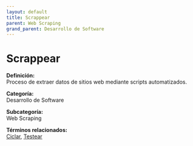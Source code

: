 ```yaml
---
layout: default
title: Scrappear
parent: Web Scraping
grand_parent: Desarrollo de Software
---
```


# Scrappear

**Definición:**  
Proceso de extraer datos de sitios web mediante scripts automatizados.

**Categoría:**  
Desarrollo de Software  

**Subcategoría:**  
Web Scraping

**Términos relacionados:**  
[Ciclar](https://maleniski.github.io/diccionario-angl-tec-mx/docs/desarrollo-de-software/web-scraping/ciclar.html), [Testear](https://maleniski.github.io/diccionario-angl-tec-mx/docs/desarrollo-de-software/web-scraping/testear.html)
